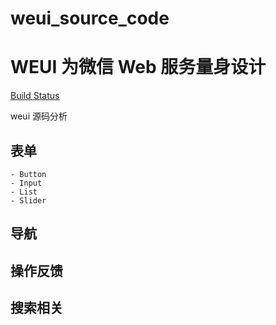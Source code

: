 # weui_source_code
WEUI 为微信 Web 服务量身设计
===
[Build Status](https://travis-ci.org/Tencent/weui.svg?branch=master)


weui  源码分析


## 表单
    - Button
    - Input
    - List
    - Slider

## 导航

## 操作反馈

## 搜索相关